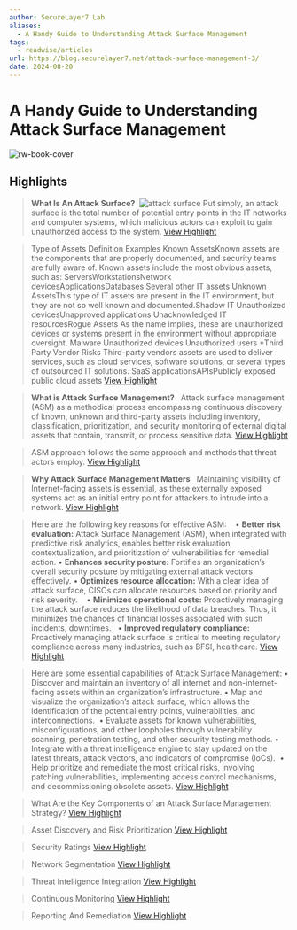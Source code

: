 ```yaml
---
author: SecureLayer7 Lab
aliases:
  - A Handy Guide to Understanding Attack Surface Management
tags:
  - readwise/articles
url: https://blog.securelayer7.net/attack-surface-management-3/
date: 2024-08-20
---
```

# A Handy Guide to Understanding Attack Surface Management

![rw-book-cover](https://blog.securelayer7.net/wp-content/uploads/2024/06/June-blog-1.jpg)

## Highlights


> **What Is An Attack Surface?** 
>  ![attack surface](https://lh7-us.googleusercontent.com/docsz/AD_4nXeA4u9tNGGGxggxRil98REDafDZEp-5_khpZYHFLASUnMo0eDW1JbM5kwKKaMx6okj05-f8a3k0SzumQzfR8N5NRKFOOcHPQ2NpmEKEtRHKSe920Ms5TGMLiZX3fvbwekba0aa4Hj081vvRGgkxx5tlWN7Ch80Dv7PRn3gczYHiwATsBGlurOM?key=AmlsOv9_0UTbxEH5Cp3lQQ)
>  Put simply, an attack surface is the total number of potential entry points in the IT networks and computer systems, which malicious actors can exploit to gain unauthorized access to the system.
> [View Highlight](https://read.readwise.io/read/01j0bb0x5gm6gv28ptka6agbk0)



> Type of Assets Definition Examples Known AssetsKnown assets are the components that are properly documented, and security teams are fully aware of. Known assets include the most obvious assets, such as: ServersWorkstationsNetwork devicesApplicationsDatabases Several other IT assets Unknown AssetsThis type of IT assets are present in the IT environment, but they are not so well known and documented.Shadow IT Unauthorized devicesUnapproved applications Unacknowledged IT resourcesRogue Assets As the name implies, these are unauthorized devices or systems present in the environment without appropriate oversight. Malware Unauthorized devices Unauthorized users *Third Party Vendor Risks Third-party vendors assets are used to deliver services, such as cloud services, software solutions, or several types of outsourced IT solutions. SaaS applicationsAPIsPublicly exposed public cloud assets
> [View Highlight](https://read.readwise.io/read/01j0bb17jk4r1j20xpc6hekgyh)



> **What is Attack Surface Management?**  
>  Attack surface management (ASM) as a methodical process encompassing continuous discovery of known, unknown and third-party assets including inventory, classification, prioritization, and security monitoring of external digital assets that contain, transmit, or process sensitive data.
> [View Highlight](https://read.readwise.io/read/01j0bb1hhb7tkaep5reprp1ncf)



> ASM approach follows the same approach and methods that threat actors employ.
> [View Highlight](https://read.readwise.io/read/01j0bb1yz5wrfmjxz6sbawn879)



> **Why Attack Surface Management Matters**  
>  Maintaining visibility of Internet-facing assets is essential, as these externally exposed systems act as an initial entry point for attackers to intrude into a network.
> [View Highlight](https://read.readwise.io/read/01j0bb2ye2vjd22d794nr3jvqw)



> Here are the following key reasons for effective ASM:   
>  • **Better risk evaluation:** Attack Surface Management (ASM), when integrated with predictive risk analytics, enables better risk evaluation, contextualization, and prioritization of vulnerabilities for remedial action.
>  • **Enhances security posture:** Fortifies an organization’s overall security posture by mitigating external attack vectors effectively.
>  • **Optimizes resource allocation:** With a clear idea of attack surface, CISOs can allocate resources based on priority and risk severity.   
>  • **Minimizes operational costs:** Proactively managing the attack surface reduces the likelihood of data breaches. Thus, it minimizes the chances of financial losses associated with such incidents, downtimes.  
>  • **Improved regulatory compliance:** Proactively managing attack surface is critical to meeting regulatory compliance across many industries, such as BFSI, healthcare.
> [View Highlight](https://read.readwise.io/read/01j0bb3qze4wb9m13n4pcdesrv)



> Here are some essential capabilities of Attack Surface Management:
>  • Discover and maintain an inventory of all internet and non-internet-facing assets within an organization’s infrastructure.
>  • Map and visualize the organization’s attack surface, which allows the identification of the potential entry points, vulnerabilities, and interconnections. 
>  • Evaluate assets for known vulnerabilities, misconfigurations, and other loopholes through vulnerability scanning, penetration testing, and other security testing methods.
>  • Integrate with a threat intelligence engine to stay updated on the latest threats, attack vectors, and indicators of compromise (IoCs). 
>  • Help prioritize and remediate the most critical risks, involving patching vulnerabilities, implementing access control mechanisms, and decommissioning obsolete assets.
> [View Highlight](https://read.readwise.io/read/01j0bb4ggw6zj87weyd1fpatwz)



> What Are the Key Components of an Attack Surface Management Strategy?
> [View Highlight](https://read.readwise.io/read/01j0bb4sqtb3wf1zxt9h4mf95s)



> Asset Discovery and Risk Prioritization
> [View Highlight](https://read.readwise.io/read/01j0bb51mexkh2xn1yggkgzj60)



> Security Ratings
> [View Highlight](https://read.readwise.io/read/01j0bb5evadwr1y6vnjc0t24r9)



> Network Segmentation
> [View Highlight](https://read.readwise.io/read/01j0bb5h98gvnxxynez33ev208)



> Threat Intelligence Integration
> [View Highlight](https://read.readwise.io/read/01j0bb5s97qwcghnh7prn0s09g)



> Continuous Monitoring
> [View Highlight](https://read.readwise.io/read/01j0bb5wc3hjh7y5tptkw7n257)



> Reporting And Remediation
> [View Highlight](https://read.readwise.io/read/01j0bb5xqddymj162ww3v5qy3k)

